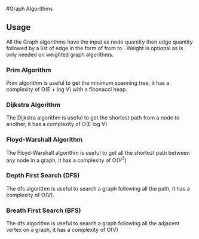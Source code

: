 #Graph Algorithms

## Usage
All the Graph algorithms have the input as node quantity then 
edge quantity followed by a list of edge in the form of 
from to <weight>. Weight is optional as is only needed on weighted
graph algorithms.

### Prim Algorithm
Prim algorithm is useful to get the minimum spanning tree, it has a complexity
of O(E + log V) with a fibonacci heap.

### Dijkstra Algorithm
The Dijkstra algorithm is useful to get the shortest path from a node to another, it has
a complexity of O(E log V)

### Floyd-Warshall Algorithm
The Floyd-Warshall algorithm is useful to get all the shortest path between any node in a
graph, it has a complexity of O($V^3$)

### Depth First Search (DFS)
The dfs algorithm is useful to search a graph following all the path, it has
a complexity of O(V).

### Breath First Search (BFS)
The dfs algorithm is useful to search a graph following all the adjacent vertex
on a graph, it has a complexity of O(V)
